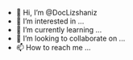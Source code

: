 - 👋 Hi, I’m @DocLizshaniz
- 👀 I’m interested in ...
- 🌱 I’m currently learning ...
- 💞️ I’m looking to collaborate on ...
- 📫 How to reach me ...

<!---
DocLizshaniz/DocLizshaniz is a ✨ special ✨ repository because its `README.md` (this file) appears on your GitHub profile.
You can click the Preview link to take a look at your changes.
--->
